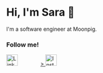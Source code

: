 <h1>Hi, I'm Sara 👋</h1>
<p>I'm a software engineer at Moonpig. </p>

<h3>Follow me!</h3>

<div style="display: flex;gap: 60px;">
  <a href="https://linkedin.com/in/saraevs" target="_blank" style="display:block">
      <img src="https://cdn3.iconfinder.com/data/icons/social-media-2253/17/Vector-4-1024.png" alt="Linked In" width="30px" height="30px"/>
  </a>
  <a href="https://instagram.com/saraevs" target="_blank" style="display:block">>
    <img src="https://cdn4.iconfinder.com/data/icons/social-media-2146/512/25_social-1024.png" alt="Instagram" width="30px" height="30px"/>
  </a>
</div>
